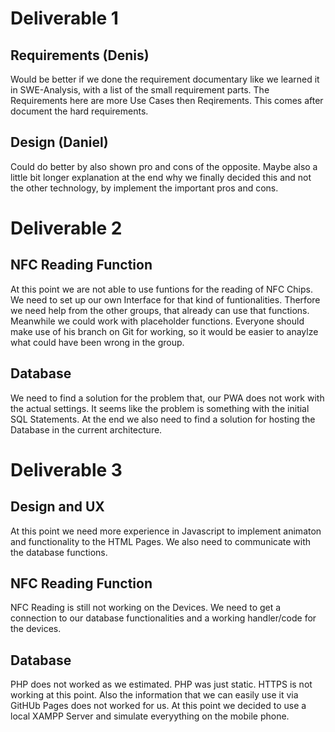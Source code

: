 # Deliverable 1

## Requirements (Denis)
Would be better if we done the requirement documentary like we learned it in SWE-Analysis, with a list of the small requirement parts. The Requirements here are more Use Cases then Reqirements. This comes after document the hard requirements.

## Design (Daniel)
Could do better by also shown pro and cons of the opposite. Maybe also a little bit longer explanation at the end why we finally decided this and not the other technology, by implement the important pros and cons.

# Deliverable 2

## NFC Reading Function
At this point we are not able to use funtions for the reading of NFC Chips. We need to set up our own Interface for that kind of funtionalities. Therfore we need help from the other groups, that already can use that functions. Meanwhile we could work with placeholder functions. Everyone should make use of his branch on Git for working, so it would be easier to anaylze what could have been wrong in the group.

## Database
We need to find a solution for the problem that, our PWA does not work with the actual settings. It seems like the problem is something with the initial SQL Statements.
At the end we also need to find a solution for hosting the Database in the current architecture.

# Deliverable 3

## Design and UX
At this point we need more experience in Javascript to implement animaton and functionality to the HTML Pages. We also need to communicate with the database functions.

## NFC Reading Function
NFC Reading is still not working on the Devices. We need to get a connection to our database functionalities and a working handler/code for the devices. 

## Database
PHP does not worked as we estimated. PHP was just static. HTTPS is not working at this point. Also the information that we can easily use it via GitHUb Pages does not worked for us. At this point we decided to use a local XAMPP Server and simulate everyything on the mobile phone.

